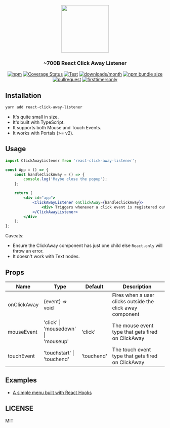 <p align="center">
  <img src="https://raw.githubusercontent.com/ooade/react-click-away-listener/main/logo.png" height="150" />
  <h3 align="center">~700B React Click Away Listener</h3>
  <p align="center">
  <a href="https://www.npmjs.org/package/react-click-away-listener"><img src="https://img.shields.io/npm/v/react-click-away-listener.svg?style=flat-square" alt="npm"></a>
  <a href="https://coveralls.io/github/ooade/react-click-away-listener?branch=master"><img src="https://coveralls.io/repos/github/ooade/react-click-away-listener/badge.svg?branch=master" alt="Coverage Status" /></a>
  <a href="https://github.com/ooade/react-click-away-listener/blob/main/.github/workflows/build-test-code.yml"><img src="https://github.com/ooade/react-click-away-listener/workflows/Test/badge.svg" alt="Test"/></a>
  <a href="https://www.npmjs.org/package/react-click-away-listener"><img src="https://img.shields.io/npm/dm/react-click-away-listener.svg?style=flat-square" alt="downloads/month"></a>
  <a href="https://bundlephobia.com/package/react-click-away-listener
"><img alt="npm bundle size" src="https://img.shields.io/bundlephobia/minzip/react-click-away-listener?style=flat-square"></a>
  <a href="http://makeapullrequest.com"><img src="https://img.shields.io/badge/PR(s)-welcome-brightgreen.svg?style=flat-square" alt="pullrequest"></a>
  <a href="http://www.firsttimersonly.com"><img src="https://img.shields.io/badge/first--timers--only-friendly-blue.svg?style=flat-square" alt="firsttimersonly"></a>
  </p>
</p>

## Installation

```sh
yarn add react-click-away-listener
```

- It's quite small in size.
- It's built with TypeScript.
- It supports both Mouse and Touch Events.
- It works with Portals (>= v2).

## Usage

```jsx
import ClickAwayListener from 'react-click-away-listener';

const App = () => {
	const handleClickAway = () => {
		console.log('Maybe close the popup');
	};

	return (
		<div id="app">
			<ClickAwayListener onClickAway={handleClickAway}>
				<div> Triggers whenever a click event is registered outside this div element </div>
			</ClickAwayListener>
		</div>
	);
};
```

Caveats:
 - Ensure the ClickAway component has just one child else `React.only` will throw an error.
 - It doesn't work with Text nodes.

## Props

| Name        | Type                              | Default       | Description                                               |
| ----------- | ----------------------------------| ------------- |---------------------------------------------------------- |
| onClickAway | (event) => void                   |               | Fires when a user clicks outside the click away component |
| mouseEvent  | 'click' \|<br/>'mousedown' \|<br/>'mouseup'| 'click'     | The mouse event type that gets fired on ClickAway          |
| touchEvent  | 'touchstart' \|<br/>'touchend'         | 'touchend'  | The touch event type that gets fired on ClickAway          |

## Examples

- [A simple menu built with React Hooks](https://codesandbox.io/s/52384lyo8p)

## LICENSE

MIT

